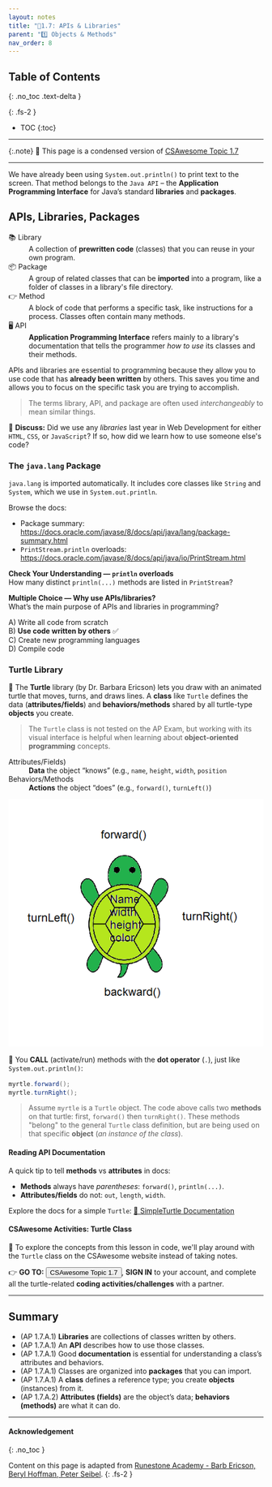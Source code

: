 ```yaml
---
layout: notes
title: "📓1.7: APIs & Libraries" 
parent: "1️⃣ Objects & Methods"
nav_order: 8
---
```


## Table of Contents
{: .no_toc .text-delta }

{: .fs-2 }
- TOC
{:toc}

---

{:.note}
📖 This page is a condensed version of [CSAwesome Topic 1.7](https://runestone.academy/ns/books/published/csawesome2/topic-1-7-APIs-and-libraries.html) 

---

We have already been using `System.out.println()` to print text to the screen. That method belongs to the `Java API` – the **Application Programming Interface** for Java’s standard **libraries** and **packages**.

## APIs, Libraries, Packages

<html>
  <dl>
    <dt>📚 Library</dt>
    <dd>A collection of <strong>prewritten code</strong> (classes) that you can reuse in your own program.</dd>
    <dt>📦 Package</dt>
    <dd>A group of related classes that can be <strong>imported</strong> into a program, like a folder of classes in a library's file directory.</dd>
    <dt>👉 Method</dt>
    <dd>A block of code that performs a specific task, like instructions for a process. Classes often contain many methods.</dd>
    <dt>🖥️ API</dt>
    <dd><strong>Application Programming Interface</strong> refers mainly to a library's documentation that tells the programmer <em>how to use</em> its classes and their methods.</dd>
  </dl>
</html>

APIs and libraries are essential to programming because they allow you to use code that has **already been written** by others. This saves you time and allows you to focus on the specific task you are trying to accomplish.
> The terms library, API, and package are often used _interchangeably_ to mean similar things.

<div class="task" markdown="block">

💬 **Discuss:** Did we use any *libraries* last year in Web Development for either `HTML`, `CSS`, or `JavaScript`? If so, how did we learn how to use someone else's code?

</div>

### The `java.lang` Package

`java.lang` is imported automatically. It includes core classes like `String` and `System`, which we use in `System.out.println`.

Browse the docs:  
- Package summary: <https://docs.oracle.com/javase/8/docs/api/java/lang/package-summary.html>  
- `PrintStream.println` overloads: <https://docs.oracle.com/javase/8/docs/api/java/io/PrintStream.html>

<div class="task" markdown="block">

**Check Your Understanding — `println` overloads**  
How many distinct `println(...)` methods are listed in `PrintStream`?

</div>

<div class="task" markdown="block">

**Multiple Choice — Why use APIs/libraries?**  
What’s the main purpose of APIs and libraries in programming?

A) Write all code from scratch  
B) **Use code written by others** ✅  
C) Create new programming languages  
D) Compile code

</div>

### Turtle Library

🐢 The **Turtle** library (by Dr. Barbara Ericson) lets you draw with an animated turtle that moves, turns, and draws lines. A **class** like `Turtle` defines the data (**attributes/fields**) and **behaviors/methods** shared by all turtle-type **objects** you create. 
> The `Turtle` class is not tested on the AP Exam, but working with its visual interface is helpful when learning about **object-oriented programming** concepts. 

<html>
  <dl>
    <dt>Attributes/Fields)</dt>
    <dd><strong>Data</strong> the object “knows” (e.g., <code>name</code>, <code>height</code>, <code>width</code>, <code>position</code></dd>
    <dt>Behaviors/Methods</dt>
    <dd><strong>Actions</strong> the object “does” (e.g., <code>forward()</code>, <code>turnLeft()</code>)</dd>
  </dl>
</html>

![image-small](Figures/turtleOOD.png)

<div class="imp" markdown="block">
  
📣 You **CALL** (activate/run) methods with the **dot operator** (`.`), just like `System.out.println()`:

```java
myrtle.forward();
myrtle.turnRight();
```
> Assume `myrtle` is a `Turtle` object. The code above calls two **methods** on that turtle: first, `forward()` then `turnRight()`. These methods "belong" to the general `Turtle` class definition, but are being used on that specific **object** (_an instance of the class_). 

</div>

#### Reading API Documentation

A quick tip to tell **methods** vs **attributes** in docs:

* **Methods** always have _parentheses_: `forward()`, `println(...)`.
* **Attributes/fields** do not: `out`, `length`, `width`.

Explore the docs for a simple `Turtle`: [📖 SimpleTurtle Documentation](https://cseweb.ucsd.edu/~ricko/CSE11/turtleClassesDocs/turtleClasses/SimpleTurtle.html)

#### CSAwesome Activities: Turtle Class

<div class="task" markdown="block">

🐢 To explore the concepts from this lesson in code, we'll play around with the `Turtle` class on the CSAwesome website instead of taking notes.  

👉 **GO TO:** <a href="https://runestone.academy/ns/books/published/csawesome2/topic-1-7-APIs-and-libraries.html"><button class="btn">CSAwesome Topic 1.7</button></a>, **SIGN IN** to your account, and complete all the turtle-related **coding activities/challenges** with a partner. 

</div>

---

## Summary

* (AP 1.7.A.1) **Libraries** are collections of classes written by others.
* (AP 1.7.A.1) An **API** describes how to use those classes.
* (AP 1.7.A.1) Good **documentation** is essential for understanding a class’s attributes and behaviors.
* (AP 1.7.A.1) Classes are organized into **packages** that you can import.
* (AP 1.7.A.1) A **class** defines a reference type; you create **objects** (instances) from it.
* (AP 1.7.A.2) **Attributes (fields)** are the object’s data; **behaviors (methods)** are what it can do.

---

#### Acknowledgement
{: .no_toc }

Content on this page is adapted from [Runestone Academy - Barb Ericson, Beryl Hoffman, Peter Seibel](https://runestone.academy/ns/books/published/csawesome2/csawesome2.html).
{: .fs-2 }
